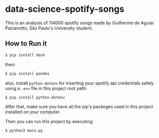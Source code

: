 # data-science-spotify-songs

This is an analysis of 114000 spotify songs made by Guilherme de Aguiar Pacianotto, São Paulo's University student.

## How to Run it

```bash
$ pip install dash
```
then:
```bash
$ pip install pandas
```
also, install `python-dotenv` for inserting your spotify api credentials safely using a `.env` file in this project root path:
```bash
$ pip install python-dotenv
```

After that, make sure you have all the pip's packeges used in this project installed on your computer.

Then you can run this project by executing:
```bash
$ python3 main.py
```